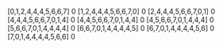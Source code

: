 [0,1,2,4,4,4,5,6,6,7]
0
[1,2,4,4,4,5,6,6,7,0]
0
[2,4,4,4,5,6,6,7,0,1]
0
[4,4,4,5,6,6,7,0,1,4]
0
[4,4,5,6,6,7,0,1,4,4]
0
[4,5,6,6,7,0,1,4,4,4]
0
[5,6,6,7,0,1,4,4,4,4]
0
[6,6,7,0,1,4,4,4,4,5]
0
[6,7,0,1,4,4,4,4,5,6]
0
[7,0,1,4,4,4,4,5,6,6]
0